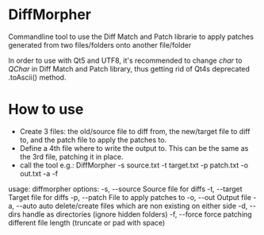 DiffMorpher
==========
Commandline tool to use the Diff Match and Patch librarie to apply patches generated from two files/folders onto another file/folder

In order to use with Qt5 and UTF8, it's recommended to change *char* to *QChar* in Diff Match and Patch library, thus getting rid of Qt4s deprecated .toAscii() method.

How to use
==========
* Create 3 files: the old/source file to diff from, the new/target file to diff to, and the patch file to apply the patches to.
* Define a 4th file where to write the output to. This can be the same as the 3rd file, patching it in place.
* call the tool e.g.: DiffMorpher -s source.txt -t target.txt -p patch.txt -o out.txt -a -f

usage: diffmorpher
   options:
      -s, --source     Source file for diffs
      -t, --target     Target file for diffs
      -p, --patch      File to apply patches to
      -o, --out        Output file
      -a, --auto       auto delete/create files which are non existing on either side
      -d, --dirs       handle as directories (ignore hidden folders)
      -f, --force      force patching different file length (truncate or pad with space)
